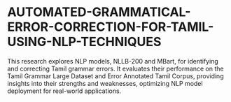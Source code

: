 # AUTOMATED-GRAMMATICAL-ERROR-CORRECTION-FOR-TAMIL-USING-NLP-TECHNIQUES
This research explores NLP models, NLLB-200 and MBart, for identifying and correcting Tamil grammar errors. It evaluates their performance on the Tamil Grammar Large Dataset and Error Annotated Tamil Corpus, providing insights into their strengths and weaknesses, optimizing NLP model deployment for real-world applications.
